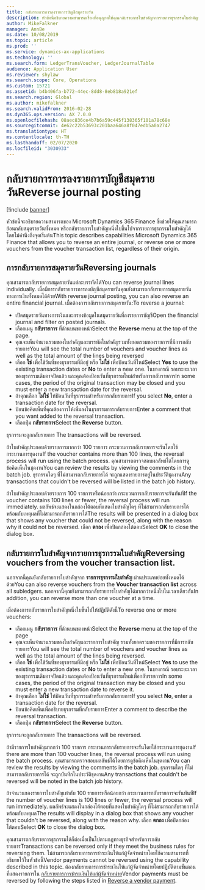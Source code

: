 ```yaml
---
title: กลับรายการการลงรายการบัญชีสมุดรายวัน
description: หัวข้อนี้อธิบายความสามารถเรื่องที่อนุญาตให้คุณกลับรายการใบสำคัญจากรายการธุรกรรมใบสำคัญหรือจากบัญชีสมุดรายวันทางการเงิน
author: MikeFalkner
manager: AnnBe
ms.date: 10/08/2019
ms.topic: article
ms.prod: ''
ms.service: dynamics-ax-applications
ms.technology: ''
ms.search.form: LedgerTransVoucher, LedgerJournalTable
audience: Application User
ms.reviewer: shylaw
ms.search.scope: Core, Operations
ms.custom: 15721
ms.assetid: b4b406fa-b772-44ec-8dd8-8eb818a921ef
ms.search.region: Global
ms.author: mikefalkner
ms.search.validFrom: 2016-02-28
ms.dyn365.ops.version: AX 7.0.0
ms.openlocfilehash: 08aec836ce4b7b6a59c445f138365f101a78c68e
ms.sourcegitcommit: 4e62c22b53693c201baa646a8f047edb5a0a2747
ms.translationtype: HT
ms.contentlocale: th-TH
ms.lasthandoff: 02/07/2020
ms.locfileid: "3030933"
---
```

# <a name="reverse-journal-posting"></a><span data-ttu-id="dd9e0-103">กลับรายการการลงรายการบัญชีสมุดรายวัน</span><span class="sxs-lookup"><span data-stu-id="dd9e0-103">Reverse journal posting</span></span>

[!include [banner](../includes/banner.md)]

<span data-ttu-id="dd9e0-104">หัวข้อนี้จะอธิบายความสามารถของ Microsoft Dynamics 365 Finance ซึ่งช่วยให้คุณสามารถย้อนกลับสมุดรายวันทั้งหมด หรือกลับรายการใบสำคัญหนึ่งใบขึ้นไปจากรายการธุรกรรมใบสำคัญได้ โดยไม่คำนึงถึงจุดเริ่มต้น</span><span class="sxs-lookup"><span data-stu-id="dd9e0-104">This topic describes capabilities Microsoft Dynamics 365 Finance that allows you to reverse an entire journal, or reverse one or more vouchers from the voucher transaction list, regardless of their origin.</span></span> 

## <a name="reversing-journals"></a><span data-ttu-id="dd9e0-105">การกลับรายการสมุดรายวัน</span><span class="sxs-lookup"><span data-stu-id="dd9e0-105">Reversing journals</span></span>

<span data-ttu-id="dd9e0-106">คุณสามารถกลับรายการสมุดรายวันแต่ละบรรทัดได้</span><span class="sxs-lookup"><span data-stu-id="dd9e0-106">You can reverse journal lines individually.</span></span> <span data-ttu-id="dd9e0-107">เมื่อมีการกลับรายการการลงบัญชีสมุดรายวันคุณยังสามารถกลับรายการสมุดรายวันทางการเงินทั้งหมดได้ด้วย</span><span class="sxs-lookup"><span data-stu-id="dd9e0-107">With reverse journal posting, you can also reverse an entire financial journal.</span></span> <span data-ttu-id="dd9e0-108">เมื่อต้องการกลับรายการสมุดรายวัน:</span><span class="sxs-lookup"><span data-stu-id="dd9e0-108">To reverse a journal:</span></span> 

- <span data-ttu-id="dd9e0-109">เปิดสมุดรายวันทางการเงินและกรองข้อมูลในสมุดรายวันที่ลงรายการบัญชี</span><span class="sxs-lookup"><span data-stu-id="dd9e0-109">Open the financial journal and filter on posted journals.</span></span>
- <span data-ttu-id="dd9e0-110">เลือกเมนู **กลับรายการ** ที่ด้านบนของหน้า</span><span class="sxs-lookup"><span data-stu-id="dd9e0-110">Select the **Reverse** menu at the top of the page.</span></span>
- <span data-ttu-id="dd9e0-111">คุณจะเห็นจำนวนรวมของใบสำคัญและบรรทัดใบสำคัญรวมทั้งยอดรวมของรายการที่มีการกลับรายการ</span><span class="sxs-lookup"><span data-stu-id="dd9e0-111">You will see the total number of vouchers and voucher lines as well as the total amount of the lines being reversed</span></span>
- <span data-ttu-id="dd9e0-112">เลือก **ใช่** เพื่อใช้วันที่ของธุรกรรมที่มีอยู่ หรือ **ไม่ใช่** เพื่อป้อนวันที่ใหม่</span><span class="sxs-lookup"><span data-stu-id="dd9e0-112">Select **Yes** to use the existing transaction dates or **No** to enter a new one.</span></span> <span data-ttu-id="dd9e0-113">ในบางกรณี รอบระยะเวลาของธุรกรรมเดิมอาจปิดแล้ว และคุณต้องป้อนวันที่ธุรกรรมใหม่สำหรับการกลับรายการ</span><span class="sxs-lookup"><span data-stu-id="dd9e0-113">In some cases, the period of the original transaction may be closed and you must enter a new transaction date for the reversal.</span></span>
- <span data-ttu-id="dd9e0-114">ถ้าคุณเลือก **ไม่ใช่** ให้ป้อนวันที่ธุรกรรมสำหรับการกลับรายการ</span><span class="sxs-lookup"><span data-stu-id="dd9e0-114">If you select **No**, enter a transaction date for the reversal.</span></span> 
- <span data-ttu-id="dd9e0-115">ป้อนข้อคิดเห็นที่คุณต้องการให้เพิ่มลงในธุรกรรมการกลับรายการ</span><span class="sxs-lookup"><span data-stu-id="dd9e0-115">Enter a comment that you want added to the reversal transaction.</span></span>
- <span data-ttu-id="dd9e0-116">เลือกปุ่ม **กลับรายการ**</span><span class="sxs-lookup"><span data-stu-id="dd9e0-116">Select the **Reverse** button.</span></span>

<span data-ttu-id="dd9e0-117"> ธุรกรรมจะถูกกลับรายการ </span><span class="sxs-lookup"><span data-stu-id="dd9e0-117">The transactions will be reversed.</span></span> 

<span data-ttu-id="dd9e0-118">ถ้าใบสำคัญประกอบด้วยรายการมากกว่า 100 รายการ กระบวนการกลับรายการจะรันโดยใช้กระบวนการชุดงาน</span><span class="sxs-lookup"><span data-stu-id="dd9e0-118">If the voucher contains more than 100 lines, the reversal process will run using the batch process.</span></span> <span data-ttu-id="dd9e0-119">คุณสามารถตรวจสอบผลลัพธ์ได้โดยการดูข้อคิดเห็นในชุดงาน</span><span class="sxs-lookup"><span data-stu-id="dd9e0-119">You can review the results by viewing the comments in the batch job.</span></span> <span data-ttu-id="dd9e0-120">ธุรกรรมใดๆ ที่ไม่สามารถกลับรายการได้ จะถูกแสดงรายการอยู่ในประวัติชุดงาน</span><span class="sxs-lookup"><span data-stu-id="dd9e0-120">Any transactions that couldn't be reversed will be listed in the batch job history.</span></span>

<span data-ttu-id="dd9e0-121">ถ้าใบสำคัญประกอบด้วยรายการ 100 รายการหรือน้อยกว่า กระบวนการกลับรายการจะรันทันที</span><span class="sxs-lookup"><span data-stu-id="dd9e0-121">If the voucher contains 100 lines or fewer, the reversal process will run immediately.</span></span> <span data-ttu-id="dd9e0-122">ผลลัพธ์จะแสดงในกล่องโต้ตอบที่แสดงใบสำคัญใดๆ ที่ไม่สามารถกลับรายการได้ พร้อมกับเหตุผลที่ไม่สามารถกลับรายการได้</span><span class="sxs-lookup"><span data-stu-id="dd9e0-122">The results will be presented in a dialog box that shows any voucher that could not be reversed, along with the reason why it could not be reversed.</span></span> <span data-ttu-id="dd9e0-123">เลือก **ตกลง** เพื่อปิดกล่องโต้ตอบ</span><span class="sxs-lookup"><span data-stu-id="dd9e0-123">Select **OK** to close the dialog box.</span></span>

## <a name="reversing-vouchers-from-the-voucher-transaction-list"></a><span data-ttu-id="dd9e0-124">กลับรายการใบสำคัญจากรายการธุรกรรมใบสำคัญ</span><span class="sxs-lookup"><span data-stu-id="dd9e0-124">Reversing vouchers from the voucher transaction list.</span></span> 

<span data-ttu-id="dd9e0-125">นอกจากนี้คุณยังกลับรายการใบสำคัญจาก **รายการธุรกรรมใบสำคัญ** ผ่านประเภทย่อยทั้งหมดได้ด้วย</span><span class="sxs-lookup"><span data-stu-id="dd9e0-125">You can also reverse vouchers from the **Voucher transaction list** across all subledgers.</span></span> <span data-ttu-id="dd9e0-126">นอกจากนี้คุณยังสามารถกลับรายการใบสำคัญได้มากกว่าหนึ่งใบในเวลาเดียวกัน</span><span class="sxs-lookup"><span data-stu-id="dd9e0-126">In addition, you can reverse more than one voucher at a time.</span></span> 

<span data-ttu-id="dd9e0-127">เมื่อต้องการกลับรายการใบสำคัญหนึ่งใบขึ้นไปให้ปฏิบัติดังนี้</span><span class="sxs-lookup"><span data-stu-id="dd9e0-127">To reverse one or more vouchers:</span></span> 

- <span data-ttu-id="dd9e0-128">เลือกเมนู **กลับรายการ** ที่ด้านบนของหน้า</span><span class="sxs-lookup"><span data-stu-id="dd9e0-128">Select the **Reverse** menu at the top of the page</span></span>
- <span data-ttu-id="dd9e0-129">คุณจะเห็นจำนวนรวมของใบสำคัญและรายการใบสำคัญ รวมทั้งยอดรวมของรายการที่มีการกลับรายการ</span><span class="sxs-lookup"><span data-stu-id="dd9e0-129">You will see the total number of vouchers and voucher lines as well as the total amount of the lines being reversed.</span></span>
- <span data-ttu-id="dd9e0-130">เลือก **ใช่** เพื่อใช้วันที่ของธุรกรรมที่มีอยู่ หรือ **ไม่ใช่** เพื่อป้อนวันที่ใหม่</span><span class="sxs-lookup"><span data-stu-id="dd9e0-130">Select **Yes** to use the existing transaction dates or **No** to enter a new one.</span></span> <span data-ttu-id="dd9e0-131">ในบางกรณี รอบระยะเวลาของธุรกรรมเดิมอาจปิดแล้ว และคุณต้องป้อนวันที่ธุรกรรมใหม่เพื่อกลับรายการ</span><span class="sxs-lookup"><span data-stu-id="dd9e0-131">In some cases, the period of the original transaction may be closed and you must enter a new transaction date to reverse it.</span></span>
- <span data-ttu-id="dd9e0-132">ถ้าคุณเลือก **ไม่ใช่** ให้ป้อนวันที่ธุรกรรมสำหรับการกลับรายการ</span><span class="sxs-lookup"><span data-stu-id="dd9e0-132">If you select **No**, enter a transaction date for the reversal.</span></span> 
- <span data-ttu-id="dd9e0-133">ป้อนข้อคิดเห็นเพื่ออธิบายธุรกรรมที่กลับรายการ</span><span class="sxs-lookup"><span data-stu-id="dd9e0-133">Enter a comment to describe the reversal transaction.</span></span>
- <span data-ttu-id="dd9e0-134">เลือกปุ่ม **กลับรายการ**</span><span class="sxs-lookup"><span data-stu-id="dd9e0-134">Select the **Reverse** button.</span></span>

<span data-ttu-id="dd9e0-135"> ธุรกรรมจะถูกกลับรายการ </span><span class="sxs-lookup"><span data-stu-id="dd9e0-135">The transactions will be reversed.</span></span> 

<span data-ttu-id="dd9e0-136">ถ้ามีรายการใบสำคัญมากกว่า 100 รายการ กระบวนการกลับรายการจะรันโดยใช้กระบวนการชุดงาน</span><span class="sxs-lookup"><span data-stu-id="dd9e0-136">If there are more than 100 voucher lines, the reversal process will run using the batch process.</span></span> <span data-ttu-id="dd9e0-137">คุณสามารถตรวจสอบผลลัพธ์ได้โดยการดูข้อคิดเห็นในชุดงาน</span><span class="sxs-lookup"><span data-stu-id="dd9e0-137">You can review the results by viewing the comments in the batch job.</span></span> <span data-ttu-id="dd9e0-138">ธุรกรรมใดๆ ที่ไม่สามารถกลับรายการได้ จะถูกบันทึกในประวัติชุดงาน</span><span class="sxs-lookup"><span data-stu-id="dd9e0-138">Any transactions that couldn't be reversed will be noted in the batch job history.</span></span>

<span data-ttu-id="dd9e0-139">ถ้าจำนวนของรายการใบสำคัญเท่ากับ 100 รายการหรือน้อยกว่า กระบวนการกลับรายการจะรันทันที</span><span class="sxs-lookup"><span data-stu-id="dd9e0-139">If the number of voucher lines is 100 lines or fewer, the reversal process will run immediately.</span></span> <span data-ttu-id="dd9e0-140">ผลลัพธ์จะแสดงในกล่องโต้ตอบที่แสดงใบสำคัญใดๆ ที่ไม่สามารถกลับรายการได้ พร้อมกับเหตุผล</span><span class="sxs-lookup"><span data-stu-id="dd9e0-140">The results will display in a dialog box that shows any voucher that couldn't be reversed, along with the reason why.</span></span> <span data-ttu-id="dd9e0-141">เลือก **ตกลง** เพื่อปิดกล่องโต้ตอบ</span><span class="sxs-lookup"><span data-stu-id="dd9e0-141">Select **OK** to close the dialog box.</span></span>

<span data-ttu-id="dd9e0-142">คุณสามารถกลับรายการธุรกรรมได้ก็ต่อเมื่อเป็นไปตามกฎทางธุรกิจสำหรับการกลับรายการ</span><span class="sxs-lookup"><span data-stu-id="dd9e0-142">Transactions can be reversed only if they meet the business rules for reversing them.</span></span> <span data-ttu-id="dd9e0-143">ไม่สามารถกลับรายการการชำระเงินให้แก่ผู้จัดจำหน่ายโดยใช้ความสามารถที่อธิบายไว้ในหัวข้อนี้</span><span class="sxs-lookup"><span data-stu-id="dd9e0-143">Vendor payments cannot be reversed using the capability described in this topic.</span></span> <span data-ttu-id="dd9e0-144">ต้องกลับรายการการชำระเงินให้แก่ผู้จัดจำหน่ายโดยปฏิบัติตามขั้นตอนที่แสดงรายการใน [กลับรายการการชำระเงินให้แก่ผู้จัดจำหน่าย](https://docs.microsoft.com/dynamics365/finance/accounts-payable/reverse-vendor-payment)</span><span class="sxs-lookup"><span data-stu-id="dd9e0-144">Vendor payments must be reversed by following the steps listed in [Reverse a vendor payment](https://docs.microsoft.com/dynamics365/finance/accounts-payable/reverse-vendor-payment).</span></span>

